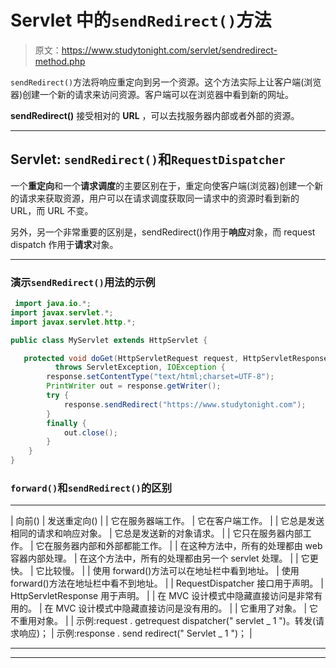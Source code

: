 # Servlet 中的`sendRedirect()`方法

> 原文：<https://www.studytonight.com/servlet/sendredirect-method.php>

`sendRedirect()`方法将响应重定向到另一个资源。这个方法实际上让客户端(浏览器)创建一个新的请求来访问资源。客户端可以在浏览器中看到新的网址。

**sendRedirect()** 接受相对的 **URL** ，可以去找服务器内部或者外部的资源。

* * *

## Servlet: `sendRedirect()`和`RequestDispatcher`

一个**重定向**和一个**请求调度**的主要区别在于，重定向使客户端(浏览器)创建一个新的请求来获取资源，用户可以在请求调度获取同一请求中的资源时看到新的 URL，而 URL 不变。

另外，另一个非常重要的区别是，sendRedirect()作用于**响应**对象，而 request dispatch 作用于**请求**对象。

* * *

### 演示`sendRedirect()`用法的示例

```java
 import java.io.*;
import javax.servlet.*;
import javax.servlet.http.*;

public class MyServlet extends HttpServlet {

   protected void doGet(HttpServletRequest request, HttpServletResponse response)
          throws ServletException, IOException {
        response.setContentType("text/html;charset=UTF-8");
        PrintWriter out = response.getWriter();
        try { 
            response.sendRedirect("https://www.studytonight.com");
        }
        finally {            
            out.close();
        }
    }
} 
```

### `forward()`和`sendRedirect()`的区别

* * *

| 向前() | 发送重定向() |
| 它在服务器端工作。 | 它在客户端工作。 |
| 它总是发送相同的请求和响应对象。 | 它总是发送新的对象请求。 |
| 它只在服务器内部工作。 | 它在服务器内部和外部都能工作。 |
| 在这种方法中，所有的处理都由 web 容器内部处理。 | 在这个方法中，所有的处理都由另一个 servlet 处理。 |
| 它更快。 | 它比较慢。 |
| 使用 forward()方法可以在地址栏中看到地址。 | 使用 forward()方法在地址栏中看不到地址。 |
| RequestDispatcher 接口用于声明。 | HttpServletResponse 用于声明。 |
| 在 MVC 设计模式中隐藏直接访问是非常有用的。 | 在 MVC 设计模式中隐藏直接访问是没有用的。 |
| 它重用了对象。 | 它不重用对象。 |
| 示例:request . getrequest dispatcher(" servlet _ 1 ")。转发(请求响应)； | 示例:response . send redirect(" Servlet _ 1 ")； |

* * *

* * *